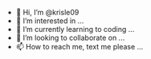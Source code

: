 - 👋 Hi, I’m @krisle09
- 👀 I’m interested in ...
- 🌱 I’m currently learning to coding ...
- 💞️ I’m looking to collaborate on ...
- 📫 How to reach me, text me please ...

<!---
krisle09/krisle09 is a ✨ special ✨ repository because its `README.md` (this file) appears on your GitHub profile.
You can click the Preview link to take a look at your changes.
--->
